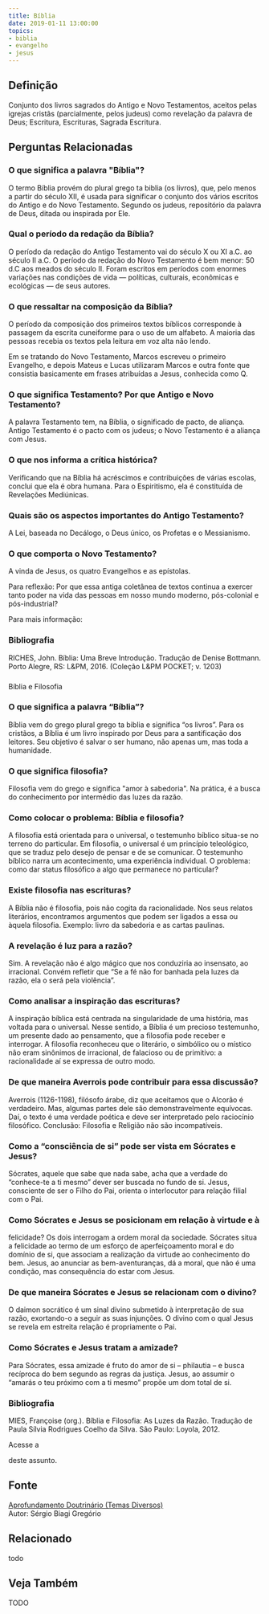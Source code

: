 ```yaml
---
title: Bíblia
date: 2019-01-11 13:00:00
topics: 
- biblia
- evangelho
- jesus
---
```


## Definição
Conjunto dos livros sagrados do Antigo e Novo Testamentos, aceitos pelas igrejas
cristãs (parcialmente, pelos judeus) como revelação da palavra de Deus;
Escritura, Escrituras, Sagrada Escritura.

## Perguntas Relacionadas

### O que significa a palavra "Bíblia"?
O termo Bíblia provém do plural grego ta biblia (os livros),
que, pelo menos a partir do século XII, é usada para significar o
conjunto dos vários escritos do Antigo e do Novo Testamento. Segundo os
judeus, repositório da palavra de Deus, ditada ou inspirada por Ele.

### Qual o período da redação da Bíblia?
O período da redação do Antigo Testamento vai do século X ou XI a.C. ao
século II a.C. O período da redação do Novo Testamento é bem menor: 50
d.C aos meados do século II. Foram escritos em períodos com enormes
variações nas condições de vida — políticas, culturais, econômicas e
ecológicas — de seus autores.

### O que ressaltar na composição da Bíblia?
O período da composição dos primeiros textos bíblicos corresponde à
passagem da escrita cuneiforme para o uso de um alfabeto. A maioria das
pessoas recebia os textos pela leitura em voz alta não lendo.

Em se tratando do Novo Testamento, Marcos escreveu o primeiro Evangelho,
e depois Mateus e Lucas utilizaram Marcos e outra fonte que consistia
basicamente em frases atribuídas a Jesus, conhecida como Q.

### O que significa Testamento? Por que Antigo e Novo Testamento?
A palavra Testamento tem, na Bíblia, o significado de pacto, de
aliança. Antigo Testamento é o pacto com os judeus; o Novo Testamento é
a aliança com Jesus.

### O que nos informa a crítica histórica?
Verificando que na Bíblia há acréscimos e contribuições de várias
escolas, conclui que ela é obra humana. Para o Espiritismo, ela é
constituída de Revelações Mediúnicas.

### Quais são os aspectos importantes do Antigo Testamento?
A Lei, baseada no Decálogo, o Deus único, os Profetas e o Messianismo.

### O que comporta o Novo Testamento?
A vinda de Jesus, os quatro Evangelhos e as epístolas.

Para reflexão: Por que essa antiga coletânea de textos continua a
exercer tanto poder na vida das pessoas em nosso mundo moderno,
pós-colonial e pós-industrial?

Para mais informação:

### Bibliografia
RICHES, John. Bíblia: Uma Breve Introdução. Tradução de Denise
Bottmann. Porto Alegre, RS: L&PM, 2016. (Coleção L&PM POCKET; v. 1203)


### 

Bíblia e Filosofia

### O que significa a palavra “Bíblia”?
Bíblia vem do grego plural grego ta biblia e significa “os livros”.
Para os cristãos, a Bíblia é um livro inspirado por Deus para a
santificação dos leitores. Seu objetivo é salvar o ser humano, não
apenas um, mas toda a humanidade.

### O que significa filosofia?
Filosofia vem do grego e significa "amor à sabedoria". Na prática, é a
busca do conhecimento por intermédio das luzes da razão.

### Como colocar o problema: Bíblia e filosofia?
A filosofia está orientada para o universal, o testemunho bíblico
situa-se no terreno do particular. Em filosofia, o universal é um
princípio teleológico, que se traduz pelo desejo de pensar e de se
comunicar. O testemunho bíblico narra um acontecimento, uma experiência
individual. O problema: como dar status filosófico a algo que permanece
no particular?
### Existe filosofia nas escrituras?
A Bíblia não é filosofia, pois não cogita da racionalidade. Nos seus
relatos literários, encontramos argumentos que podem ser ligados a essa
ou àquela filosofia. Exemplo: livro da sabedoria e as cartas paulinas.

### A revelação é luz para a razão?
Sim. A revelação não é algo mágico que nos conduziria ao insensato, ao
irracional. Convém refletir que “Se a fé não for banhada pela luzes da
razão, ela o será pela violência”.

### Como analisar a inspiração das escrituras?
A inspiração bíblica está centrada na singularidade de uma história, mas
voltada para o universal. Nesse sentido, a Bíblia é um precioso
testemunho, um presente dado ao pensamento, que a filosofia pode receber
e interrogar. A filosofia reconheceu que o literário, o simbólico ou o
místico não eram sinônimos de irracional, de falacioso ou de primitivo:
a racionalidade aí se expressa de outro modo.

### De que maneira Averrois pode contribuir para essa discussão?
Averrois (1126-1198), filósofo árabe, diz que aceitamos que o Alcorão é
verdadeiro. Mas, algumas partes dele são demonstravelmente
equívocas. Daí, o texto é uma verdade poética e deve ser
interpretado pelo raciocínio filosófico. Conclusão: Filosofia e Religião
não são incompatíveis.

### Como a “consciência de si” pode ser vista em Sócrates e Jesus?
Sócrates, aquele que sabe que nada sabe, acha que a verdade do
“conhece-te a ti mesmo” dever ser buscada no fundo de si. Jesus,
consciente de ser o Filho do Pai, orienta o interlocutor para relação
filial com o Pai.

### Como Sócrates e Jesus se posicionam em relação à virtude e à
felicidade?
Os dois interrogam a ordem moral da sociedade. Sócrates situa a
felicidade ao termo de um esforço de aperfeiçoamento moral e do domínio
de si, que associam a realização da virtude ao conhecimento do bem.
Jesus, ao anunciar as bem-aventuranças, dá a moral, que não é uma
condição, mas consequência do estar com Jesus.

### De que maneira Sócrates e Jesus se relacionam com o divino?
O daimon socrático é um sinal divino submetido à interpretação de sua
razão, exortando-o a seguir as suas injunções. O divino com o qual Jesus
se revela em estreita relação é propriamente o Pai.

### Como Sócrates e Jesus tratam a amizade?
Para Sócrates, essa amizade é fruto do amor de si – philautia – e
busca recíproca do bem segundo as regras da justiça. Jesus, ao assumir o
“amarás o teu próximo com a ti mesmo” propõe um dom total de si.


### Bibliografia
MIES, Françoise (org.). Bíblia e Filosofia: As Luzes da Razão.
Tradução de Paula Sílvia Rodrigues Coelho da Silva. São Paulo: Loyola,
2012.

Acesse a

deste assunto.

## Fonte
[Aprofundamento Doutrinário (Temas Diversos)](https://sites.google.com/view/aprofundamentodoutrinario/bíblia-bíblia-e-filosofia)  
Autor: Sérgio Biagi Gregório



## Relacionado
todo

## Veja Também
TODO

